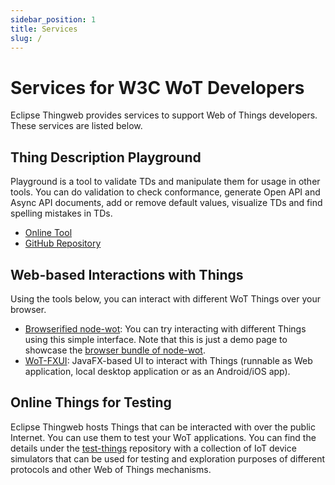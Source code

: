 ```yaml
---
sidebar_position: 1
title: Services
slug: /
---
```

# Services for W3C WoT Developers

Eclipse Thingweb provides services to support Web of Things developers. These services are listed below.

## Thing Description Playground

Playground is a tool to validate TDs and manipulate them for usage in other tools. You can do validation to check conformance, generate Open API and Async API documents, add or remove default values, visualize TDs and find spelling mistakes in TDs.

* [Online Tool](https://playground.thingweb.io)
* [GitHub Repository](https://github.com/eclipse-thingweb/playground)

## Web-based Interactions with Things

Using the tools below, you can interact with different WoT Things over your browser.

* [Browserified node-wot](https://thingweb.io/webui/): You can try interacting with different Things using this simple interface. Note that this is just a demo page to showcase the [browser bundle of node-wot](https://github.com/eclipse-thingweb/node-wot/tree/master/packages/browser-bundle).
* [WoT-FXUI](https://github.com/danielpeintner/wot-fxui): JavaFX-based UI to interact with Things (runnable as Web application, local desktop application or as an Android/iOS app).

## Online Things for Testing

Eclipse Thingweb hosts Things that can be interacted with over the public Internet. You can use them to test your WoT applications.
You can find the details under the [test-things](https://github.com/eclipse-thingweb/test-things/) repository with a collection of IoT device simulators that can be used for testing and exploration purposes of different protocols and other Web of Things mechanisms.
